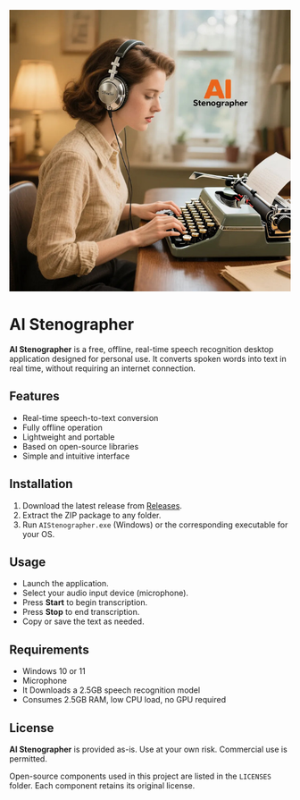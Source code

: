 ![AI Stenographer](./stenographer.jpg)

# AI Stenographer

**AI Stenographer** is a free, offline, real-time speech recognition desktop application designed for personal use. It converts spoken words into text in real time, without requiring an internet connection.

## Features

- Real-time speech-to-text conversion
- Fully offline operation
- Lightweight and portable
- Based on open-source libraries
- Simple and intuitive interface

## Installation

1. Download the latest release from [Releases](https://github.com/yourusername/ai-stenographer/releases).
2. Extract the ZIP package to any folder.
3. Run `AIStenographer.exe` (Windows) or the corresponding executable for your OS.

## Usage

- Launch the application.
- Select your audio input device (microphone).
- Press **Start** to begin transcription.
- Press **Stop** to end transcription.
- Copy or save the text as needed.

## Requirements

- Windows 10 or 11
- Microphone
- It Downloads a 2.5GB speech recognition model
- Consumes 2.5GB RAM, low CPU load, no GPU required

## License

**AI Stenographer** is provided as-is. Use at your own risk. Commercial use is permitted.  

Open-source components used in this project are listed in the `LICENSES` folder. Each component retains its original license.
